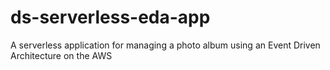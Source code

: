 # ds-serverless-eda-app
A serverless application for managing a photo album using an Event Driven Architecture on the AWS
